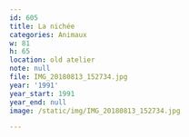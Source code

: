 ```yaml
---
id: 605
title: La nichée
categories: Animaux
w: 81
h: 65
location: old atelier
note: null
file: IMG_20180813_152734.jpg
year: '1991'
year_start: 1991
year_end: null
image: /static/img/IMG_20180813_152734.jpg

---
```


